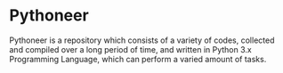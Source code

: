 # Pythoneer
Pythoneer is a repository which consists of a variety of codes, collected and compiled over a long period of time, and written in Python 3.x Programming Language, which can perform a varied amount of tasks.
